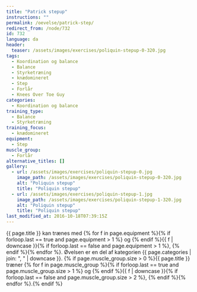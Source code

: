```yaml
---
title: "Patrick stepup"
instructions: ""
permalink: /oevelse/patrick-step/
redirect_from: /node/732
id: 732
language: da
header:
  teaser: /assets/images/exercises/poliquin-stepup-0-320.jpg
tags:
  - Koordination og balance
  - Balance
  - Styrketræning
  - knædomineret
  - Step
  - Forlår
  - Knees Over Toe Guy
categories:
  - Koordination og balance
training_type:
  - Balance
  - Styrketræning
training_focus:
  - knædomineret
equipment:
  - Step
muscle_group:
  - Forlår
alternative_titles: []
gallery:
  - url: /assets/images/exercises/poliquin-stepup-0.jpg
    image_path: /assets/images/exercises/poliquin-stepup-0-320.jpg
    alt: "Poliquin stepup"
    title: "Poliquin stepup"
  - url: /assets/images/exercises/poliquin-stepup-1.jpg
    image_path: /assets/images/exercises/poliquin-stepup-1-320.jpg
    alt: "Poliquin stepup"
    title: "Poliquin stepup"
last_modified_at: 2016-10-18T07:39:15Z
---
```


{{ page.title }} kan trænes med {% for f in page.equipment %}{% if forloop.last == true and page.equipment > 1 %} og {% endif %}{{ f | downcase  }}{% if forloop.last == false and page.equipment > 1 %}, {% endif %}{% endfor %}. Øvelsen er en del af kategorien {{ page.categories | join: ", " | downcase }}. {% if page.muscle_group.size > 0 %}{{ page.title }} træner {% for f in page.muscle_group %}{% if forloop.last == true and page.muscle_group.size > 1 %} og {% endif %}{{ f | downcase }}{% if forloop.last == false and page.muscle_group.size > 2 %}, {% endif %}{% endfor %}.{% endif %}
